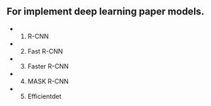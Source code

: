 ## For implement deep learning paper models. 
* 1. R-CNN
* 2. Fast R-CNN
* 3. Faster R-CNN
* 4. MASK R-CNN
* 5. Efficientdet

